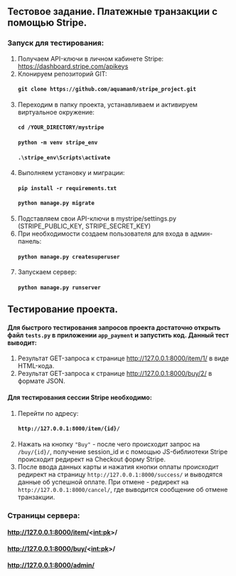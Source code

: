 ## Тестовое задание. Платежные транзакции с помощью Stripe.

### Запуск для тестирования:
1. Получаем API-ключи в личном кабинете Stripe: https://dashboard.stripe.com/apikeys
2. Клонируем репозиторий GIT:
   #### `git clone https://github.com/aquaman0/stripe_project.git`
3. Переходим в папку проекта, устанавливаем и активируем виртуальное окружение:
   #### `cd /YOUR_DIRECTORY/mystripe`
   #### `python -m venv stripe_env`
   #### `.\stripe_env\Scripts\activate`
4. Выполняем установку и миграции:
   #### `pip install -r requirements.txt`
   #### `python manage.py migrate`
5. Подставляем свои API-ключи в mystripe/settings.py (STRIPE_PUBLIC_KEY, STRIPE_SECRET_KEY)
6. При необходимости создаем пользователя для входа в админ-панель:
   #### `python manage.py createsuperuser`
7. Запускаем сервер:
   #### `python manage.py runserver`

## Тестирование проекта.
#### Для быстрого тестирования запросов проекта достаточно открыть файл `tests.py` в приложении `app_payment` и запустить код. Данный тест выводит:
1. Результат GET-запроса к странице http://127.0.0.1:8000/item/1/ в виде HTML-кода.
2. Результат GET-запроса к странице http://127.0.0.1:8000/buy/2/ в формате JSON.

#### Для тестирования сессии Stripe необходимо:
1. Перейти по адресу:
    #### `http://127.0.0.1:8000/item/{id}/`
2. Нажать на кнопку `"Buy"` - после чего происходит запрос на `/buy/{id}/`, получение session_id и с помощью JS-библиотеки Stripe происходит редирект на Checkout форму Stripe.
3. После ввода данных карты и нажатия кнопки оплаты происходит редирект на страницу `http://127.0.0.1:8000/success/` и выводятся данные об успешной оплате. При отмене - редирект на `http://127.0.0.1:8000/cancel/`, где выводится сообщение об отмене транзакции.
 

### Страницы сервера:
#### http://127.0.0.1:8000/item/<<int:pk>>/
#### http://127.0.0.1:8000/buy/<<int:pk>>/
#### http://127.0.0.1:8000/admin/
